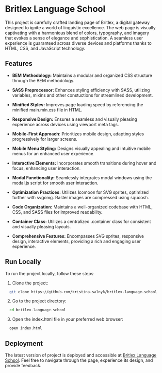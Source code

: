 # Britlex Language School

This project is carefully crafted landing page of Britlex, a digital gateway designed to ignite a world of linguistic
excellence. The web page is visually captivating with a harmonious blend of colors, typography, and imagery that evokes
a sense of elegance and sophistication. A seamless user experience is guaranteed across diverse devices and platforms
thanks to HTML, CSS, and JavaScript technology.

## Features

- **BEM Methodology:** Maintains a modular and organized CSS structure through the BEM methodology.

- **SASS Preprocessor:** Enhances styling efficiency with SASS, utilizing variables, mixins and other constuctions for
  streamlined development.

- **Minified Styles:** Improves page loading speed by referencing the minified main.min.css file in HTML.

- **Responsive Design:** Ensures a seamless and visually pleasing experience across devices using viewport meta tags.

- **Mobile-First Approach:** Prioritizes mobile design, adapting styles progressively for larger screens.

- **Mobile Menu Styling:** Designs visually appealing and intuitive mobile menus for an enhanced user experience.

- **Interactive Elements:** Incorporates smooth transitions during hover and focus, enhancing user interaction.

- **Modal Functionality:** Seamlessly integrates modal windows using the modal.js script for smooth user interaction.

- **Optimization Practices:** Utilizes Icomoon for SVG sprites, optimized further with svgomg. Raster images are
  compressed using squoosh.

- **Code Organization:** Maintains a well-organized codebase with HTML, CSS, and SASS files for improved readability.

- **Container Class:** Utilizes a centralized .container class for consistent and visually pleasing layouts.

- **Comprehensive Features:** Encompasses SVG sprites, responsive design, interactive elements, providing a rich and
  engaging user experience.

## Run Locally

To run the project locally, follow these steps:

1. Clone the project:

```bash
  git clone https://github.com/kristina-salnyk/britlex-language-school.git
```

2. Go to the project directory:

```bash
  cd britlex-language-school
```

3. Open the index.html file in your preferred web browser:

```bash
  open index.html
```

## Deployment

The latest version of project is deployed and accessible
at [Britlex Language School](https://kristina-salnyk.github.io/britlex-language-school).
Feel free to navigate through the page, experience its design, and provide feedback.
